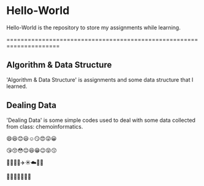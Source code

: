# Hello-World
Hello-World is the repository to store my assignments while learning.

=====================================================================
## Algorithm & Data Structure
'Algorithm & Data Structure' is assignments and some data structure that I learned.


## Dealing Data
'Dealing Data' is some simple codes used to deal with some data collected from class: chemoinformatics.

:smile::laughing::blush::smiley::relaxed::smirk::heart_eyes::stuck_out_tongue_winking_eye::grinning:

:kissing_heart::kissing_closed_eyes::flushed::relieved::satisfied::grin::wink::stuck_out_tongue_closed_eyes::kissing:

:taxi::oncoming_taxi::articulated_lorry::bus::airplane::sunny::cloud::cactus::herb:

   :bouquet::cherry_blossom::tulip::four_leaf_clover::rose::sunflower::hibiscus:
